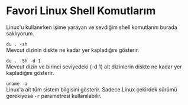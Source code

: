 
# Favori Linux Shell Komutlarım
Linux'u kullanırken işime yarayan ve sevdiğim shell komutlarını burada saklıyorum.

`du . -sh`<br>
Mevcut dizinin diskte ne kadar yer kapladığını gösterir.

`du . -Sh -d 1`<br>
Mevcut dizin ve birinci seviyedeki (-d 1) alt dizinlerin diskte ne kadar yer kapladığını gösterir.

`uname -a`<br>
Linux'a ait tüm sistem bilgisini gösterir. Sadece Linux çekirdek sürümü gerekiyosa `-r` parametresi kullanılabilir.

